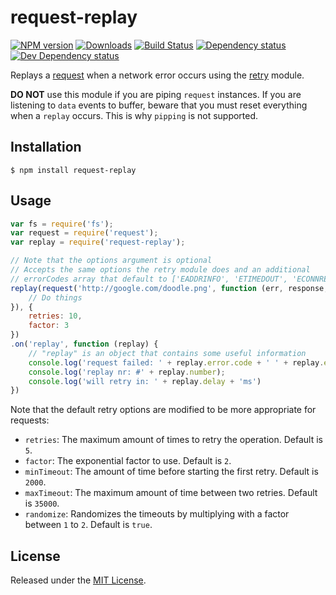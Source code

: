 # request-replay

[![NPM version][npm-image]][npm-url] [![Downloads][downloads-image]][npm-url] [![Build Status][travis-image]][travis-url] [![Dependency status][david-dm-image]][david-dm-url] [![Dev Dependency status][david-dm-dev-image]][david-dm-dev-url]

[npm-url]:https://npmjs.org/package/request-replay
[downloads-image]:http://img.shields.io/npm/dm/request-replay.svg
[npm-image]:http://img.shields.io/npm/v/request-replay.svg
[travis-url]:https://travis-ci.org/IndigoUnited/node-request-replay
[travis-image]:http://img.shields.io/travis/IndigoUnited/node-request-replay.svg
[david-dm-url]:https://david-dm.org/IndigoUnited/node-request-replay
[david-dm-image]:https://img.shields.io/david/IndigoUnited/node-request-replay.svg
[david-dm-dev-url]:https://david-dm.org/IndigoUnited/node-request-replay#info=devDependencies
[david-dm-dev-image]:https://img.shields.io/david/dev/IndigoUnited/node-request-replay.svg

Replays a [request](https://github.com/mikeal/request) when a network error occurs using the [retry](https://github.com/felixge/node-retry) module.

**DO NOT** use this module if you are piping `request` instances.
If you are listening to `data` events to buffer, beware that you must reset everything when a `replay` occurs.
This is why `pipping` is not supported.


## Installation

`$ npm install request-replay`


## Usage

```js
var fs = require('fs');
var request = require('request');
var replay = require('request-replay');

// Note that the options argument is optional
// Accepts the same options the retry module does and an additional
// errorCodes array that default to ['EADDRINFO', 'ETIMEDOUT', 'ECONNRESET', 'ESOCKETTIMEDOUT']
replay(request('http://google.com/doodle.png', function (err, response, body) {
    // Do things
}), {
    retries: 10,
    factor: 3
})
.on('replay', function (replay) {
    // "replay" is an object that contains some useful information
    console.log('request failed: ' + replay.error.code + ' ' + replay.error.message);
    console.log('replay nr: #' + replay.number);
    console.log('will retry in: ' + replay.delay + 'ms')
})
```

Note that the default retry options are modified to be more appropriate for requests:

* `retries`: The maximum amount of times to retry the operation. Default is `5`.
* `factor`: The exponential factor to use. Default is `2`.
* `minTimeout`: The amount of time before starting the first retry. Default is `2000`.
* `maxTimeout`: The maximum amount of time between two retries. Default is `35000`.
* `randomize`: Randomizes the timeouts by multiplying with a factor between `1` to `2`. Default is `true`.


## License

Released under the [MIT License](http://www.opensource.org/licenses/mit-license.php).
